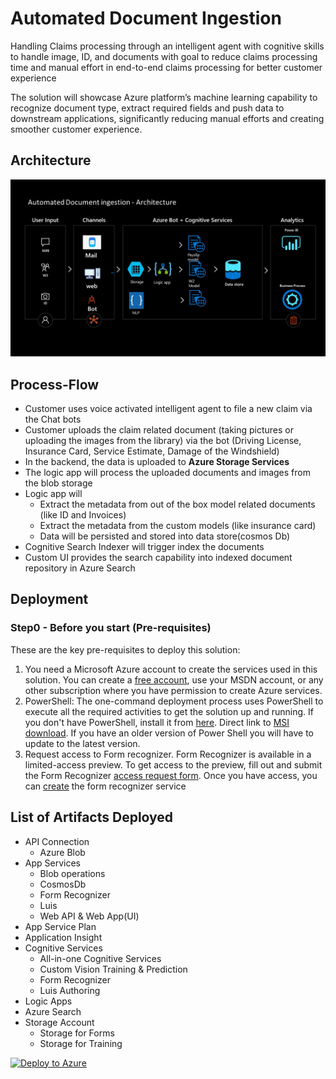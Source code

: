# Automated Document Ingestion

Handling Claims processing through an intelligent agent with cognitive skills to handle image, ID, and documents with goal to reduce claims processing time and manual effort in end-to-end claims processing for better customer experience 

The solution will showcase Azure platform’s machine learning capability to recognize document type, extract required fields and push data to downstream applications, significantly reducing manual efforts and creating smoother customer experience.




## Architecture
![Architecture Diagram](/images/architecture.JPG)
## Process-Flow
* Customer uses voice activated intelligent agent to file a new claim via the Chat bots
* Customer uploads the claim related document (taking pictures or uploading the images from the library) via the bot (Driving License, Insurance Card, Service Estimate, Damage of the Windshield)
* In the backend, the data is uploaded to **Azure Storage Services**
* The logic app will process the uploaded documents and images from the blob storage
* Logic app will
  * Extract the metadata from out of the box model related documents (like ID and Invoices)
  * Extract the metadata from the custom models (like insurance card)
  * Data will be persisted and stored into data store(cosmos Db)
* Cognitive Search Indexer will trigger index the documents
* Custom UI provides the search capability into indexed document repository in Azure Search
## Deployment

### Step0 - Before you start (Pre-requisites)
These are the key pre-requisites to deploy this solution:
1. You need a Microsoft Azure account to create the services used in this solution. You can create a [free account](https://azure.microsoft.com/en-us/free/), use your MSDN account, or any other subscription where you have permission to create Azure services.
2.	PowerShell: The one-command deployment process uses PowerShell to execute all the required activities to get the solution up and running. If you don't have PowerShell, install it from [here](https://docs.microsoft.com/en-us/powershell/scripting/install/installing-windows-powershell?view=powershell-6). Direct link to [MSI download](https://github.com/PowerShell/PowerShell/releases/download/v6.2.3/PowerShell-6.2.3-win-x64.msi). If you have an older version of Power Shell you will have to update to the latest version.
3.	Request access to Form recognizer.  Form Recognizer is available in a limited-access preview. To get access to the preview, fill out and submit the Form Recognizer [access request form](https://aka.ms/FormRecognizerRequestAccess). Once you have access, you can [create](https://portal.azure.com/?microsoft_azure_marketplace_ItemHideKey=microsoft_azure_cognitiveservices_formUnderstandingPreview#create/Microsoft.CognitiveServicesFormRecognizer) the form recognizer service
## List of Artifacts Deployed
* API Connection
  * Azure Blob
* App Services
  * Blob operations
  * CosmosDb
  * Form Recognizer
  * Luis
  * Web API & Web App(UI)
* App Service Plan
* Application Insight
* Cognitive Services
  * All-in-one Cognitive Services
  * Custom Vision Training & Prediction
  * Form Recognizer
  * Luis Authoring
* Logic Apps
* Azure Search
* Storage Account
  * Storage for Forms
  * Storage for Training


[![Deploy to Azure](https://aka.ms/deploytoazurebutton)](https://portal.azure.com/#create/Microsoft.Template/uri/https%3A%2F%2Fraw.githubusercontent.com%2Fshkumar64%2Ffsihack%2Fmaster%2Ftemplate.json)

